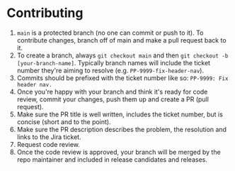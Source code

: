 # Contributing

1. `main` is a protected branch (no one can commit or push to it). To contribute changes, branch off of main and make a pull request back to it.
1. To create a branch, always `git checkout main` and then `git checkout -b [your-branch-name]`. Typically branch names will include the ticket number they're aiming to resolve (e.g. `PP-9999-fix-header-nav`).
1. Commits should be prefixed with the ticket number like so: `PP-9999: Fix header nav.`
1. Once you're happy with your branch and think it's ready for code review, commit your changes, push them up and create a PR (pull request).
1. Make sure the PR title is well written, includes the ticket number, but is concise (short and to the point).
1. Make sure the PR description describes the problem, the resolution and links to the Jira ticket.
1. Request code review.
1. Once the code review is approved, your branch will be merged by the repo maintainer and included in release candidates and releases.